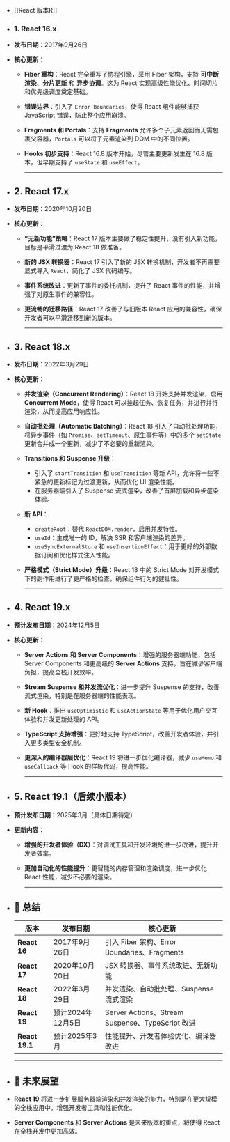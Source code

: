 - [[React 版本R]]
- ### 1. React 16.x
- **发布日期**：2017年9月26日
- **核心更新**：
	- **Fiber 重构**：React 完全重写了协程引擎，采用 Fiber 架构，支持 **可中断渲染**、**分片更新** 和 **异步协调**。这为 React 实现高级性能优化、时间切片和优先级调度奠定基础。
	- **错误边界**：引入了 `Error Boundaries`，使得 React 组件能够捕获 JavaScript 错误，防止整个应用崩溃。
	- **Fragments 和 Portals**：支持 **Fragments** 允许多个子元素返回而无需包裹父容器，`Portals` 可以将子元素渲染到 DOM 中的不同位置。
	- **Hooks 初步支持**：React 16.8 版本开始，尽管主要更新发生在 16.8 版本，但早期支持了 `useState` 和 `useEffect`。
	  
	  ---
- ## 2. React 17.x
- **发布日期**：2020年10月20日
- **核心更新**：
	- **“无新功能”策略**：React 17 版本主要做了稳定性提升，没有引入新功能，目标是平滑过渡为 React 18 做准备。
	- **新的 JSX 转换器**：React 17 引入了新的 JSX 转换机制，开发者不再需要显式导入 `React`，简化了 JSX 代码编写。
	- **事件系统改进**：更新了事件的委托机制，提升了 React 事件的性能，并增强了对原生事件的兼容性。
	- **更流畅的迁移路径**：React 17 改善了与旧版本 React 应用的兼容性，确保开发者可以平滑迁移到新的版本。
	  
	  ---
- ## 3. React 18.x
- **发布日期**：2022年3月29日
- **核心更新**：
	- **并发渲染（Concurrent Rendering）**：React 18 开始支持并发渲染，启用 **Concurrent Mode**，使得 React 可以挂起任务、恢复任务，并进行并行渲染，从而提高应用响应性。
	- **自动批处理（Automatic Batching）**：React 18 引入了自动批处理功能，将异步事件（如 `Promise`、`setTimeout`、原生事件等）中的多个 `setState` 更新合并成一个更新，减少了不必要的重新渲染。
	- **Transitions 和 Suspense 升级**：
		- 引入了 `startTransition` 和 `useTransition` 等新 API，允许将一些不紧急的更新标记为过渡更新，从而优化 UI 渲染性能。
		- 在服务器端引入了 Suspense 流式渲染，改善了首屏加载和异步渲染体验。
	- **新 API**：
		- `createRoot`：替代 `ReactDOM.render`，启用并发特性。
		- `useId`：生成唯一的 ID，解决 SSR 和客户端渲染的差异。
		- `useSyncExternalStore` 和 `useInsertionEffect`：用于更好的外部数据订阅和优化样式注入性能。
	- **严格模式（Strict Mode）升级**：React 18 中的 Strict Mode 对开发模式下的副作用进行了更严格的检查，确保组件行为的健壮性。
	  
	  ---
- ## 4. React 19.x
- **预计发布日期**：2024年12月5日
- **核心更新**：
	- **Server Actions 和 Server Components**：增强的服务器端功能，包括 Server Components 和更高级的 **Server Actions** 支持，旨在减少客户端负担，提高全栈开发效率。
	- **Stream Suspense 和并发流优化**：进一步提升 Suspense 的支持，改善流式渲染，特别是在服务器端的性能表现。
	- **新 Hook**：推出 `useOptimistic` 和 `useActionState` 等用于优化用户交互体验和并发更新处理的 API。
	- **TypeScript 支持增强**：更好地支持 TypeScript，改善开发者体验，并引入更多类型安全机制。
	- **更深入的编译器层优化**：React 19 将进一步优化编译器，减少 `useMemo` 和 `useCallback` 等 Hook 的样板代码，提高性能。
	  
	  ---
- ## 5. React 19.1（后续小版本）
- **预计发布日期**：2025年3月（具体日期待定）
- **更新内容**：
	- **增强的开发者体验（DX）**：对调试工具和开发环境的进一步改进，提升开发者效率。
	- **更加自动化的性能提升**：更智能的内存管理和渲染调度，进一步优化 React 性能，减少不必要的渲染。
	  
	  ---
- ## 🚀 总结
  
  | 版本        | 发布日期         | 核心更新                                       |
  |-------------|------------------|------------------------------------------------|
  | **React 16** | 2017年9月26日    | 引入 Fiber 架构、Error Boundaries、Fragments |
  | **React 17** | 2020年10月20日   | JSX 转换器、事件系统改进、无新功能           |
  | **React 18** | 2022年3月29日    | 并发渲染、自动批处理、Suspense 流式渲染    |
  | **React 19** | 预计2024年12月5日 | Server Actions、Stream Suspense、TypeScript 改进 |
  | **React 19.1** | 预计2025年3月   | 性能提升、开发者体验优化、编译器改进         |
  
  ---
- ## 📆 未来展望
- **React 19** 将进一步扩展服务器端渲染和并发渲染的能力，特别是在更大规模的全栈应用中，增强开发者工具和性能优化。
- **Server Components** 和 **Server Actions** 是未来版本的重点，将使得 React 在全栈开发中更加高效。